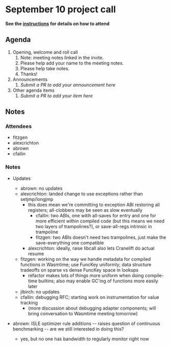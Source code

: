 # September 10 project call

**See the [instructions](../README.md) for details on how to attend**

## Agenda
1. Opening, welcome and roll call
    1. Note: meeting notes linked in the invite.
    1. Please help add your name to the meeting notes.
    1. Please help take notes.
    1. Thanks!
1. Announcements
    1. _Submit a PR to add your announcement here_
1. Other agenda items
    1. _Submit a PR to add your item here_

## Notes

### Attendees

- fitzgen
- alexcrichton
- abrown
- cfallin

### Notes

- Updates
  - abrown: no updates
  - alexcrichton: landed change to use exceptions rather than setjmp/longjmp
    - this does mean we're committing to exception ABI restoring all registers;
      all-clobbers may be seen as slow eventually
      - cfallin: two ABIs, one witih all-saves for entry and one for more
        efficient within compiled code (but this means we need two layers of
        trampolines?), or save-all-regs intrinsic in trampoline
      - fitzgen: two ABIs doesn't need two trampolines, just make the
        save-everything one compatible
    - alexcrichton: ideally, raise libcall also lets Cranelift do actual resume
  - fitzgen: working on the way we handle metadata for compiled functions in
    Wasmtime; use FuncKey uniformly; data structure tradeoffs on sparse vs
    dense FuncKey space in lookups
    - refactor makes lots of things more uniform when doing compile-time
      builtins; also may enable GC'ing of functions more easily later
  - jlbirch: no updates
  - cfallin: debugging RFC; starting work on instrumentation for value tracking
    - (more discussion about debugging adapter components; will bring
      conversation to Wasmtime meeting tomorrow)

- abrown: ISLE optimizer rule additions -- raises question of continuous
  benchmarking -- are we still interested in doing this?
  - yes, but no one has bandwidth to regularly monitor right now

